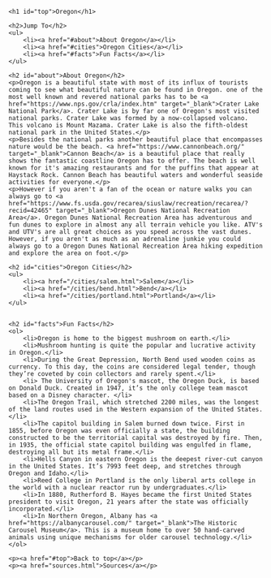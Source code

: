 <!DOCTYPE html>
<html lang="en">
<head>
	<meta charset=utf-8>
	<title>Oregon</title>
    <link href="css/boyd.css" rel="stylesheet">
</head>
<body>

	<h1 id="top">Oregon</h1>
    
    <h2>Jump To</h2>
    <ul>
    	<li><a href="#about">About Oregon</a></li>
        <li><a href="#cities">Oregon Cities</a></li>
        <li><a href="#facts">Fun Facts</a></li>
    </ul>
    
    <h2 id="about">About Oregon</h2>
    <p>Oregon is a beautiful state with most of its influx of tourists coming to see what beautiful nature can be found in Oregon. one of the most well known and revered national parks has to be <a href="https://www.nps.gov/crla/index.htm" target="_blank">Crater Lake National Park</a>. Crater Lake is by far one of Oregon's most visited national parks. Crater Lake was formed by a now-collapsed volcano. This volcano is Mount Mazama. Crater Lake is also the fifth-oldest national park in the United States.</p>
    <p>Besides the national parks another beautiful place that encompasses nature would be the beach. <a href="https://www.cannonbeach.org/" target="_blank">Cannon Beach</a> is a beautiful place that really shows the fantastic coastline Oregon has to offer. The beach is well known for it's amazing restaurants and for the puffins that appear at Haystack Rock. Cannon Beach has beautiful waters and wonderful seaside activities for everyone.</p>
    <p>However if you aren't a fan of the ocean or nature walks you can always go to <a href="https://www.fs.usda.gov/recarea/siuslaw/recreation/recarea/?recid=42465" target="_blank">Oregon Dunes National Recreation Area</a>. Oregon Dunes National Recreation Area has adventurous and fun dunes to explore in almost any all terrain vehicle you like. ATV's and UTV's are all great choices as you speed across the vast dunes. However, if you aren't as much as an adrenaline junkie you could always go to a Oregon Dunes National Recreation Area hiking expedition and explore the area on foot.</p>
    
    <h2 id="cities">Oregon Cities</h2>
    <ul>
    	<li><a href="/cities/salem.html">Salem</a></li>
    	<li><a href="/cities/bend.html">Bend</a></li>
        <li><a href="/cities/portland.html">Portland</a></li>
    </ul>
    
    
    <h2 id="facts">Fun Facts</h2>
    <ol>
    	<li>Oregon is home to the biggest mushroom on earth.</li>
    	<li>Mushroom hunting is quite the popular and lucrative activity in Oregon.</li>
        <li>During the Great Depression, North Bend used wooden coins as currency. To this day, the coins are considered legal tender, though they’re coveted by coin collectors and rarely spent.</li>
        <li> The University of Oregon's mascot, the Oregon Duck, is based on Donald Duck. Created in 1947, it’s the only college team mascot based on a Disney character. </li>
    	<li>The Oregon Trail, which stretched 2200 miles, was the longest of the land routes used in the Western expansion of the United States.</li>
        <li>The capitol building in Salem burned down twice. First in 1855, before Oregon was even officially a state, the building constructed to be the territorial capital was destroyed by fire. Then, in 1935, the official state capitol building was engulfed in flame, destroying all but its metal frame.</li>
        <li>Hells Canyon in eastern Oregon is the deepest river-cut canyon in the United States. It’s 7993 feet deep, and stretches through Oregon and Idaho.</li>
    	<li>Reed College in Portland is the only liberal arts college in the world with a nuclear reactor run by undergraduates.</li>
        <li>In 1880, Rutherford B. Hayes became the first United States president to visit Oregon, 21 years after the state was officially incorporated.</li>
        <li>In Northern Oregon, Albany has <a href="https://albanycarousel.com/" target="_blank">The Historic Carousel Museum</a>. This is a museum home to over 50 hand-carved animals using unique mechanisms for older carousel technology.</li>
    </ol>
    
    <p><a href="#top">Back to top</a></p>
    <p><a href="sources.html">Sources</a></p>



</body>
</html>

